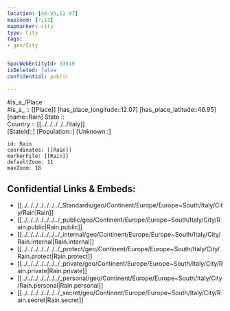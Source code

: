 ```yaml
---
location: [46.95,12.07] 
mapzoom: [7,12] 
mapmarker: city 
type: City
tags:
- geo/City


SpocWebEntityId: 33619
isDeleted: false
confidential: public

---
```

#is_a_/Place  
#is_a_ :: [[Place]] 
[has_place_longitude::12.07] 
[has_place_latitude::46.95] 
[name::Rain] 
State ::  
Country :: [[../../../../../Italy]]  
[StateId::] 
[Population::] 
[Unknown::] 


```leaflet
id: Rain
coordinates: [[Rain]] 
markerFile: [[Rain]] 
defaultZoom: 11 
maxZoom: 18
```


## Confidential Links & Embeds: 
- [[../../../../../../../_Standards/geo/Continent/Europe/Europe~South/Italy/City/Rain|Rain]] 
- [[../../../../../../../_public/geo/Continent/Europe/Europe~South/Italy/City/Rain.public|Rain.public]] 
- [[../../../../../../../_internal/geo/Continent/Europe/Europe~South/Italy/City/Rain.internal|Rain.internal]] 
- [[../../../../../../../_protect/geo/Continent/Europe/Europe~South/Italy/City/Rain.protect|Rain.protect]] 
- [[../../../../../../../_private/geo/Continent/Europe/Europe~South/Italy/City/Rain.private|Rain.private]] 
- [[../../../../../../../_personal/geo/Continent/Europe/Europe~South/Italy/City/Rain.personal|Rain.personal]] 
- [[../../../../../../../_secret/geo/Continent/Europe/Europe~South/Italy/City/Rain.secret|Rain.secret]] 
